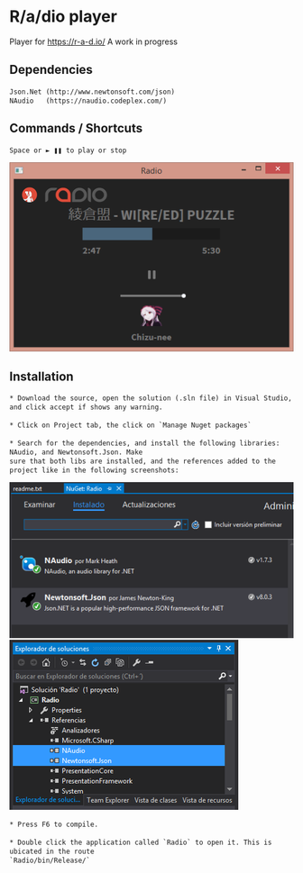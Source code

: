 # R/a/dio player
Player for https://r-a-d.io/
A work in progress

## Dependencies
    Json.Net (http://www.newtonsoft.com/json)
	NAudio   (https://naudio.codeplex.com/)
	
## Commands / Shortcuts
    Space or ► ❚❚ to play or stop

![](images/versions/scr5.png)

## Installation
    * Download the source, open the solution (.sln file) in Visual Studio, and click accept if shows any warning.
	
	* Click on Project tab, the click on `Manage Nuget packages`
	
	* Search for the dependencies, and install the following libraries: NAudio, and Newtonsoft.Json. Make
	sure that both libs are installed, and the references added to the project like in the following screenshots:
	
![](images/installation/LibrariesInstalled.png)
![](images/installation/ReferencesAdded.png)

	* Press F6 to compile.
	
	* Double click the application called `Radio` to open it. This is ubicated in the route 
	`Radio/bin/Release/`
